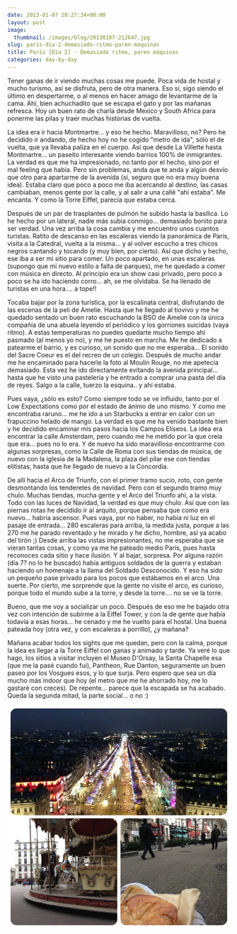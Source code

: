 ```yaml
---
date: 2013-01-07 20:27:34+00:00
layout: post
image:
  thumbnail: /images/blog/20130107-212647.jpg
slug: paris-dia-2-demasiado-ritmo-paren-maquinas
title: París [Día 2] - Demasiado ritmo, paren máquinas
categories: day-by-day
---
```


Tener ganas de ir viendo muchas cosas me puede. Poca vida de hostal y mucho turismo, así se disfruta, pero de otra manera. Eso sí, sigo siendo el último en despertarme, o al menos en hacer amago de levantarme de la cama. Ahí, bien achuchadito que se escapa el gato y por las mañanas refresca. Hoy un buen rato de charla desde Mexico y South Africa para ponerme las pilas y traer muchas historias de vuelta.

La idea era ir hacia Montmartre... y eso he hecho. Maravilloso, no? Pero he decidido ir andando, de hecho hoy no he cogido "metro de ida", sólo el de vuelta, que ya llevaba paliza en el cuerpo. Así que desde La Villette hasta Montmartre... un paseito interesante viendo barrios 100% de inmigrantes. La verdad es que me ha impresionado, no tanto por el hecho, sino por el mal feeling que había. Pero sin problemas, anda que te anda y algún desvío que otro para apartarme de la avenida (sí, seguro que no era muy buena idea). Estaba claro que poco a poco me iba acercando al destino, las casas cambiaban, menos gente por la calle, y al salir a una callé "ahí estaba". Me encanta. Y como la Torre Eiffel, parecía que estaba cerca.

Después de un par de trasplantes de pulmón he subido hasta la basílica. Lo he hecho por un lateral, nadie más subía conmigo... demasiado bonito para ser verdad. Una vez arriba la cosa cambia y me encuentro unos cuantos turistas. Ratito de descanso en las escaleras viendo la panorámica de París, visita a la Catedral, vuelta a la misma... y al volver escucho a tres chicos negros cantando y tocando (y muy bien, por cierto). Así que dicho y hecho, ese iba a ser mi sitio para comer. Un poco apartado, en unas escaleras (supongo que mi nuevo estilo a falta de parques), me he quedado a comer con música en directo. Al principio era un show casi privado, pero poco a poco se ha ido haciendo corro... ah, se me olvidaba. Se ha llenado de turistas en una hora.... a tope!!

Tocaba bajar por la zona turística, por la escalinata central, disfrutando de las escenas de la peli de Amelie. Hasta que he llegado al tiovivo y me he quedado sentado un buen rato escuchando la BSO de Amelie con la única compañía de una abuela leyendo el periódico y los gorriones suicidas (vaya ritmo). A estas temperaturas no puedes quedarte mucho tiempo ahí pasmado (al menos yo no), y me he puesto en marcha. Me he dedicado a patearme el barrio, y es curioso, un sonido que no me esperaba... El sonido del Sacre Coeur es el del recreo de un colegio. Después de mucho andar me he encaminado para hacerle la foto al Moulin Rouge, no me apetecía demasiado. Esta vez he ido directamente evitando la avenida principal... hasta que he visto una pastelería y he entrado a comprar una pasta del día de reyes. Salgo a la calle, tuerzo la esquina.. y ahí estaba.

Pues vaya, ¿sólo es esto? Como siempre todo se ve influido, tanto por el Low Expectations como por el estado de ánimo de uno mismo. Y como me encontraba raruno... me he ido a un Starbucks a entrar en calor con un frapuccino helado de mango. La verdad es que me ha venido bastante bien y he decidido encaminar mis pasos hacia los Campos Elíseos. La idea era encontrar la calle Amsterdam, pero cuando me he metido por la que creía que era... pues no lo era. Y de nuevo ha sido maravilloso encontrarme con algunas sorpresas, como la Calle de Roma con sus tiendas de música, de nuevo con la iglesia de la Madalena, la plaza del pilar ese con tiendas elitistas, hasta que he llegado de nuevo a la Concordia.

De allí hacia el Arco de Triunfo, con el primer tramo sucio, roto, con gente desmontando los tenderetes de navidad. Pero con el segundo tramo muy chulo. Muchas tiendas, mucha gente y el Arco del Triunfo ahí, a la vista. Todo con las luces de Navidad, la verdad es que muy chulo. Así que con las piernas rotas he decidido ir al arquito, porque pensaba que como era nuevo... habría ascensor. Pues vaya, por no haber, no había ni luz en el pasaje de entrada... 280 escaleras para arriba, la medida justa, porque a las 270 me he parado reventado y he mirado y he dicho, hombre, así ya acabo del tirón ;) Desde arriba las vistas impresionantes, no me esperaba que se vieran tantas cosas, y como ya me he pateado medio París, pues hasta reconoces cada sitio y hace ilusión. Y al bajar, sorpresa. Por alguna razón (día 7? no lo he buscado) había antiguos soldados de la guerra y estaban haciendo un homenaje a la llama del Soldado Desconocido. Y eso ha sido un pequeño pase privado para los pocos que estábamos en el arco. Una suerte. Por cierto, me sorprende que la gente no visite el arco, es curioso, porque todo el mundo sube a la torre, y desde la torre.... no se ve la torre.

Bueno, que me voy a socializar un poco. Después de eso me he bajado otra vez con intención de subirme a la Eiffel Tower, y con la de gente que había todavía a esas horas... he cenado y me he vuelto para el hostal. Una buena pateada hoy (otra vez, y con escaleras a porrillo), ¿y mañana?

Mañana acabar todos los sights que me quedan, pero con la calma, porque la idea es llegar a la Torre Eiffel con ganas y animado y tarde. Ya veré lo que hago, los sitios a visitar incluyen el Museo D'Orsay, la Santa Chapelle esa (que me la pasé cuando fui), Pantheon, Rue Danton, seguramente un buen paseo por los Vosgues esos, y lo que surja. Pero espero que sea un día mucho más indoor que hoy (el metro que me he ahorrado hoy, me lo gastaré con creces). De repente... parece que la escapada se ha acabado. Queda la segunda mitad, la parte social... o no :)

[![20130107-212647.jpg](/images/blog/20130107-212647.jpg)](/images/blog/20130107-212647.jpg)
